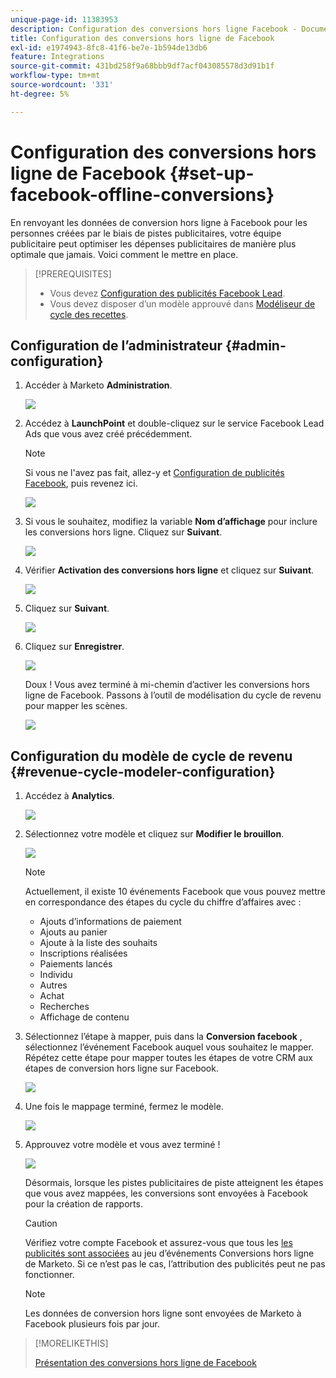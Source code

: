 ```yaml
---
unique-page-id: 11383953
description: Configuration des conversions hors ligne Facebook - Documents Marketo - Documentation du produit
title: Configuration des conversions hors ligne de Facebook
exl-id: e1974943-8fc8-41f6-be7e-1b594de13db6
feature: Integrations
source-git-commit: 431bd258f9a68bbb9df7acf043085578d3d91b1f
workflow-type: tm+mt
source-wordcount: '331'
ht-degree: 5%

---
```


# Configuration des conversions hors ligne de Facebook {#set-up-facebook-offline-conversions}

En renvoyant les données de conversion hors ligne à Facebook pour les personnes créées par le biais de pistes publicitaires, votre équipe publicitaire peut optimiser les dépenses publicitaires de manière plus optimale que jamais. Voici comment le mettre en place.

>[!PREREQUISITES]
>
>* Vous devez [Configuration des publicités Facebook Lead](/help/marketo/product-docs/demand-generation/facebook/set-up-facebook-lead-ads.md).
>* Vous devez disposer d’un modèle approuvé dans [Modéliseur de cycle des recettes](/help/marketo/product-docs/reporting/revenue-cycle-analytics/revenue-cycle-models/understanding-revenue-models.md).

## Configuration de l’administrateur {#admin-configuration}

1. Accéder à Marketo **Administration**.

   ![](assets/image2016-11-29-13-3a8-3a45.png)

1. Accédez à **LaunchPoint** et double-cliquez sur le service Facebook Lead Ads que vous avez créé précédemment.

   >[!NOTE]
   >
   >Si vous ne l&#39;avez pas fait, allez-y et [Configuration de publicités Facebook](/help/marketo/product-docs/demand-generation/facebook/set-up-facebook-lead-ads.md), puis revenez ici.

   ![](assets/image2016-11-29-13-3a10-3a43.png)

1. Si vous le souhaitez, modifiez la variable **Nom d’affichage** pour inclure les conversions hors ligne. Cliquez sur **Suivant**.

   ![](assets/image2016-11-29-13-3a12-3a19.png)

1. Vérifier **Activation des conversions hors ligne** et cliquez sur **Suivant**.

   ![](assets/image2016-11-29-13-3a13-3a32.png)

1. Cliquez sur **Suivant**.

   ![](assets/image2016-11-29-13-3a14-3a17.png)

1. Cliquez sur **Enregistrer**.

   ![](assets/image2016-11-29-13-3a14-3a52.png)

   Doux ! Vous avez terminé à mi-chemin d’activer les conversions hors ligne de Facebook. Passons à l’outil de modélisation du cycle de revenu pour mapper les scènes.

   ![](assets/image2016-11-29-13-3a16-3a55.png)

## Configuration du modèle de cycle de revenu {#revenue-cycle-modeler-configuration}

1. Accédez à **Analytics**.

   ![](assets/image2016-11-29-13-3a29-3a23.png)

1. Sélectionnez votre modèle et cliquez sur **Modifier le brouillon**.

   ![](assets/image2016-11-29-13-3a31-3a6.png)

   >[!NOTE]
   >
   >Actuellement, il existe 10 événements Facebook que vous pouvez mettre en correspondance des étapes du cycle du chiffre d’affaires avec :
   >
   >* Ajouts d’informations de paiement
   >* Ajouts au panier
   >* Ajoute à la liste des souhaits
   >* Inscriptions réalisées
   >* Paiements lancés
   >* Individu
   >* Autres
   >* Achat
   >* Recherches
   >* Affichage de contenu

1. Sélectionnez l’étape à mapper, puis dans la **Conversion facebook** , sélectionnez l’événement Facebook auquel vous souhaitez le mapper. Répétez cette étape pour mapper toutes les étapes de votre CRM aux étapes de conversion hors ligne sur Facebook.

   ![](assets/1-1.png)

1. Une fois le mappage terminé, fermez le modèle.

   ![](assets/2.png)

1. Approuvez votre modèle et vous avez terminé !

   ![](assets/image2016-11-29-15-3a6-3a30.png)

   Désormais, lorsque les pistes publicitaires de piste atteignent les étapes que vous avez mappées, les conversions sont envoyées à Facebook pour la création de rapports.

   >[!CAUTION]
   >
   >Vérifiez votre compte Facebook et assurez-vous que tous les [les publicités sont associées](https://www.facebook.com/business/url/?href=%2Fbusiness%2Fhelp%2Fwww%2F1776828022605281&amp;cmsid&amp;creative=link&amp;creative_detail=advertiser-help-center&amp;create_type&amp;destination_cms_id&amp;orig_http_referrer) au jeu d’événements Conversions hors ligne de Marketo. Si ce n’est pas le cas, l’attribution des publicités peut ne pas fonctionner.

   >[!NOTE]
   >
   >Les données de conversion hors ligne sont envoyées de Marketo à Facebook plusieurs fois par jour.

>[!MORELIKETHIS]
>
>[Présentation des conversions hors ligne de Facebook](/help/marketo/product-docs/demand-generation/facebook/understanding-facebook-offline-conversions.md)
